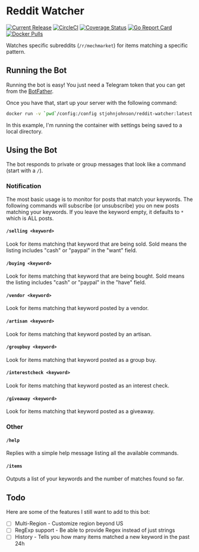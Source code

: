 # Reddit Watcher

[![Current Release](https://img.shields.io/github/tag/stjohnjohnson/reddit-watcher.svg)](https://img.shields.io/github/tag/stjohnjohnson/reddit-watcher.svg)  [![CircleCI](https://circleci.com/gh/stjohnjohnson/reddit-watcher/tree/master.svg?style=shield)](https://circleci.com/gh/stjohnjohnson/reddit-watcher/tree/master) [![Coverage Status](https://coveralls.io/repos/github/stjohnjohnson/reddit-watcher/badge.svg?branch=master)](https://coveralls.io/github/stjohnjohnson/reddit-watcher?branch=master) [![Go Report Card](https://goreportcard.com/badge/github.com/stjohnjohnson/reddit-watcher)](https://goreportcard.com/report/github.com/stjohnjohnson/reddit-watcher) 
[![Docker Pulls](https://img.shields.io/docker/pulls/stjohnjohnson/reddit-watcher.svg)](https://hub.docker.com/r/stjohnjohnson/reddit-watcher/)

Watches specific subreddits (`/r/mechmarket`) for items matching a specific pattern.

## Running the Bot

Running the bot is easy!  You just need a Telegram token that you can get from the [BotFather](https://core.telegram.org/bots#3-how-do-i-create-a-bot).

Once you have that, start up your server with the following command:

```bash
docker run -v `pwd`/config:/config stjohnjohnson/reddit-watcher:latest --token ${TELEGRAM_TOKEN}
```

In this example, I'm running the container with settings being saved to a local directory.

## Using the Bot

The bot responds to private or group messages that look like a command (start with a `/`).

### Notification

The most basic usage is to monitor for posts that match your keywords.  The following commands will subscribe (or unsubscribe) you on new posts matching your keywords.  If you leave the keyword empty, it defaults to `*` which is ALL posts.

#### `/selling <keyword>`

Look for items matching that keyword that are being sold.  Sold means the listing includes "cash" or "paypal" in the "want" field.

#### `/buying <keyword>`

Look for items matching that keyword that are being bought.  Sold means the listing includes "cash" or "paypal" in the "have" field.

#### `/vendor <keyword>`

Look for items matching that keyword posted by a vendor.

#### `/artisan <keyword>`

Look for items matching that keyword posted by an artisan.

#### `/groupbuy <keyword>`

Look for items matching that keyword posted as a group buy.

#### `/interestcheck <keyword>`

Look for items matching that keyword posted as an interest check.

#### `/giveaway <keyword>`

Look for items matching that keyword posted as a giveaway.

### Other

#### `/help`

Replies with a simple help message listing all the available commands.

#### `/items`

Outputs a list of your keywords and the number of matches found so far.

## Todo

Here are some of the features I still want to add to this bot:

 - [ ] Multi-Region - Customize region beyond US
 - [ ] RegExp support - Be able to provide Regex instead of just strings
 - [ ] History - Tells you how many items matched a new keyword in the past 24h
